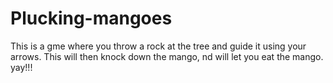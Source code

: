 # Plucking-mangoes
This is a gme where you throw a rock at the tree and guide it using your arrows. This will then knock down the mango, nd will let you eat the mango.
yay!!!
